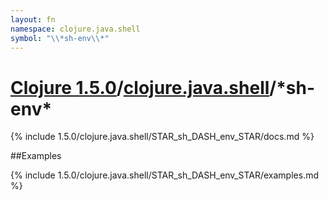 ```yaml
---
layout: fn
namespace: clojure.java.shell
symbol: "\\*sh-env\\*"
---
```


# [Clojure 1.5.0](../../)/[clojure.java.shell](../)/\*sh-env\*

{% include 1.5.0/clojure.java.shell/STAR_sh_DASH_env_STAR/docs.md %}

##Examples

{% include 1.5.0/clojure.java.shell/STAR_sh_DASH_env_STAR/examples.md %}


